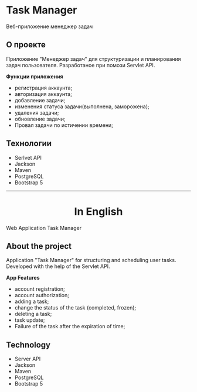 # Task Manager

Веб-приложение менеджер задач

## О проекте

Приложение "Менеджер задач" для структуризации и планирования задач пользователя.
Разработаное при помози Servlet API.

__Функции приложения__

- регистрация аккаунта;
- авторизация аккаунта;
- добавление задачи;
- изменения статуса задачи(выполнена, заморожена);
- удаления задачи;
- обновление задачи;
- Провал задачи по истичении времени;

## Технологии

- Serlvet API
- Jackson
- Maven
- PostgreSQL
- Bootstrap 5

---

<h1 align="center">In English</h1>

Web Application Task Manager

## About the project

Application "Task Manager" for structuring and scheduling user tasks.
Developed with the help of the Servlet API.

__App Features__

- account registration;
- account authorization;
- adding a task;
- change the status of the task (completed, frozen);
- deleting a task;
- task update;
- Failure of the task after the expiration of time;

## Technology

- Server API
- Jackson
- Maven
- PostgreSQL
- Bootstrap 5
